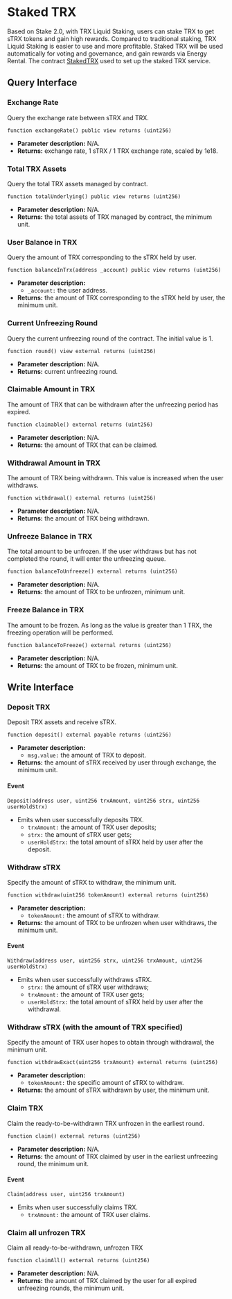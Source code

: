 # Staked TRX

Based on Stake 2.0, with TRX Liquid Staking, users can stake TRX to get sTRX tokens and gain high rewards. Compared to traditional staking, TRX Liquid Staking is easier to use and more profitable. Staked TRX will be used automatically for voting and governance, and gain rewards via Energy Rental.
The contract [StakedTRX](https://tronscan.org/#/token20/TU3kjFuhtEo42tsCBtfYUAZxoqQ4yuSLQ5) used to set up the staked TRX service.


## **Query Interface**

### **Exchange Rate**
Query the exchange rate between sTRX and TRX.
``` solidity
function exchangeRate() public view returns (uint256)
```

* **Parameter description:** N/A.
* **Returns:** exchange rate, 1 sTRX / 1 TRX exchange rate, scaled by 1e18.


### **Total TRX Assets**
Query the total TRX assets managed by contract.
``` solidity
function totalUnderlying() public view returns (uint256)
```

* **Parameter description:** N/A.
* **Returns:** the total assets of TRX managed by contract, the minimum unit.


### **User Balance in TRX**
Query the amount of TRX corresponding to the sTRX held by user.
``` solidity
function balanceInTrx(address _account) public view returns (uint256)
```

* **Parameter description:**
    *  `_account:` the user address.
* **Returns:** the amount of TRX corresponding to the sTRX held by user, the minimum unit.


### **Current Unfreezing Round**
Query the current unfreezing round of the contract. The initial value is 1.
``` solidity
function round() view external returns (uint256)
```

* **Parameter description:** N/A.
* **Returns:** current unfreezing round.


### **Claimable Amount in TRX**
The amount of TRX that can be withdrawn after the unfreezing period has expired.
``` solidity
function claimable() external returns (uint256)
```

* **Parameter description:** N/A.
* **Returns:** the amount of TRX that can be claimed.


### **Withdrawal Amount in TRX**
The amount of TRX being withdrawn. This value is increased when the user withdraws.
``` solidity
function withdrawal() external returns (uint256)
```

* **Parameter description:** N/A.
* **Returns:** the amount of TRX being withdrawn.


### **Unfreeze Balance in TRX**
The total amount to be unfrozen. If the user withdraws but has not completed the round, it will enter the unfreezing queue.
``` solidity
function balanceToUnfreeze() external returns (uint256)
```

* **Parameter description:** N/A.
* **Returns:** the amount of TRX to be unfrozen, minimum unit.


### **Freeze Balance in TRX**
The amount to be frozen. As long as the value is greater than 1 TRX, the freezing operation will be performed.
``` solidity
function balanceToFreeze() external returns (uint256)
```

* **Parameter description:** N/A.
* **Returns:** the amount of TRX to be frozen, minimum unit.



## **Write Interface**

### **Deposit TRX**
Deposit TRX assets and receive sTRX.
``` solidity
function deposit() external payable returns (uint256)
```

* **Parameter description:**
    * `msg.value:` the amount of TRX to deposit.
* **Returns:** the amount of sTRX received by user through exchange, the minimum unit.

#### **Event**
``` solidity
Deposit(address user, uint256 trxAmount, uint256 strx, uint256 userHoldStrx)
```

* Emits when user successfully deposits TRX.
    * `trxAmount:` the amount of TRX user deposits;
    * `strx:` the amount of sTRX user gets;
    * `userHoldStrx:` the total amount of sTRX held by user after the deposit.


### **Withdraw sTRX**
Specify the amount of sTRX to withdraw, the minimum unit.
``` solidity
function withdraw(uint256 tokenAmount) external returns (uint256)
```

* **Parameter description:**
    * `tokenAmount:` the amount of sTRX to withdraw.
* **Returns:** the amount of TRX to be unfrozen when user withdraws, the minimum unit.

#### **Event**
``` solidity
Withdraw(address user, uint256 strx, uint256 trxAmount, uint256 userHoldStrx)
```

* Emits when user successfully withdraws sTRX.
    * `strx:` the amount of sTRX user withdraws;
    * `trxAmount:` the amount of TRX user gets;
    * `userHoldStrx:` the total amount of sTRX held by user after the withdrawal.


### **Withdraw sTRX (with the amount of TRX specified)**
Specify the amount of TRX user hopes to obtain through withdrawal, the minimum unit.
``` solidity
function withdrawExact(uint256 trxAmount) external returns (uint256)
```

* **Parameter description:**
    * `tokenAmount:` the specific amount of sTRX to withdraw.
* **Returns:** the amount of sTRX withdrawn by user, the minimum unit.


### **Claim TRX**
Claim the ready-to-be-withdrawn TRX unfrozen in the earliest round.
``` solidity
function claim() external returns (uint256)
```

* **Parameter description:** N/A.
* **Returns:** the amount of TRX claimed by user in the earliest unfreezing round, the minimum unit.

#### **Event**
``` solidity
Claim(address user, uint256 trxAmount)
```

* Emits when user successfully claims TRX.
    * `trxAmount:` the amount of TRX user claims.


### **Claim all unfrozen TRX**
Claim all ready-to-be-withdrawn, unfrozen TRX
``` solidity
function claimAll() external returns (uint256)
```

* **Parameter description:** N/A.
* **Returns:** the amount of TRX claimed by the user for all expired unfreezing rounds, the minimum unit.







